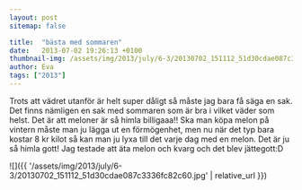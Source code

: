 ```yaml
---
layout: post
sitemap: false

title:  "bästa med sommaren"
date:   2013-07-02 19:26:13 +0100
thumbnail-img: /assets/img/2013/july/6-3/20130702_151112_51d30cdae087c3336fc82c60.jpg
author: Eva
tags: ["2013"]
---
```


Trots att vädret utanför är helt super dåligt så måste jag bara få säga en sak. Det finns nämligen en sak med sommaren som är bra i vilket väder som helst. Det är att meloner är så himla billigaaa!! Ska man köpa melon på vintern måste man ju lägga ut en förmögenhet,  men nu när det typ bara kostar 8 kr kilot så kan man ju lyxa till det varje dag med en melon. Det är ju så himla gott! Jag testade att äta melon och kvarg och det blev jättegott:D

![]({{ '/assets/img/2013/july/6-3/20130702_151112_51d30cdae087c3336fc82c60.jpg'  | relative_url }})

